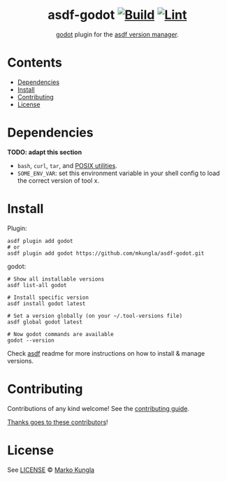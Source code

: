 <div align="center">

# asdf-godot [![Build](https://github.com/mkungla/asdf-godot/actions/workflows/build.yml/badge.svg)](https://github.com/mkungla/asdf-godot/actions/workflows/build.yml) [![Lint](https://github.com/mkungla/asdf-godot/actions/workflows/lint.yml/badge.svg)](https://github.com/mkungla/asdf-godot/actions/workflows/lint.yml)

[godot](https://github.com/mkungla/asdf-godot/documentation) plugin for the [asdf version manager](https://asdf-vm.com).

</div>

# Contents

- [Dependencies](#dependencies)
- [Install](#install)
- [Contributing](#contributing)
- [License](#license)

# Dependencies

**TODO: adapt this section**

- `bash`, `curl`, `tar`, and [POSIX utilities](https://pubs.opengroup.org/onlinepubs/9699919799/idx/utilities.html).
- `SOME_ENV_VAR`: set this environment variable in your shell config to load the correct version of tool x.

# Install

Plugin:

```shell
asdf plugin add godot
# or
asdf plugin add godot https://github.com/mkungla/asdf-godot.git
```

godot:

```shell
# Show all installable versions
asdf list-all godot

# Install specific version
asdf install godot latest

# Set a version globally (on your ~/.tool-versions file)
asdf global godot latest

# Now godot commands are available
godot --version
```

Check [asdf](https://github.com/asdf-vm/asdf) readme for more instructions on how to
install & manage versions.

# Contributing

Contributions of any kind welcome! See the [contributing guide](contributing.md).

[Thanks goes to these contributors](https://github.com/mkungla/asdf-godot/graphs/contributors)!

# License

See [LICENSE](LICENSE) © [Marko Kungla](https://github.com/mkungla/)
